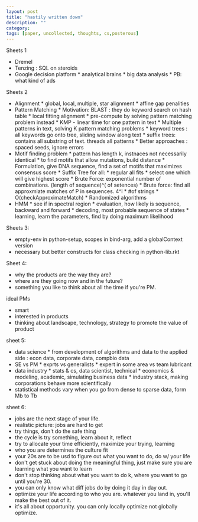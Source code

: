 ```yaml
---
layout: post
title: "hastily written down"
description: ""
category: 
tags: [paper, uncollected, thoughts, cs,posterous]
---
```


Sheets 1
* Dremel
* Tenzing : SQL on steroids
* Google decision platform
        * analytical brains
        * big data analysis
        * PB: what kind of ads

Sheets 2
* Alignment
        * global, local, multiple, star alignment
        * affine gap penalities
* Pattern Matching
        * Motivation: BLAST : they do keyword search on hash table
        * local fitting alignment
        * pre-compute by solving pattern matching problem instead
        * KMP - linear time for one pattern in text
        * Multiple patterns in text, solving K pattern matching problems
        * keyword trees : all keywords go onto tree, sliding window along text
        * suffix trees: contains all substring of text. threads all patterns
        * Better approaches : spaced seeds, ignore errors
* Motif finding problem
        * pattern has length k, instnaces not necessarily identical
        * to find motifs that allow mutations, build distance
        * Formulation, give DNA sequence, find a set of motifs that maximizes consensus score
        * Suffix Tree for all:
                * regular all fits
                * select one which will give highest score
        * Brute Force: exponential number of combinations. (length of sequence)^( of setences)
        * Brute force: find all approxmiate matches of P in sequences. 4^l * #of strings * O(checkApproximateMatch)
        * Randomized algorithms
* HMM
        * see if in spectral region
        * evaluation, how likely is sequence, backward and forward
        * decoding, most probable sequence of states
        * learning, learn the parameters, find by doing maximum likelihood

Sheets 3:
* empty-env in python-setup, scopes in bind-arg, add a globalContext version
* necessary but better constructs for class checking in python-lib.rkt

Sheet 4:
* why the products are the way they are?
* where are they going now and in the future?
* something you like to think about all the time if you're PM.

ideal PMs
* smart
* interested in products
* thinking about landscape, technology, strategy to promote the value of product 

sheet 5:
* data science 
        * from development of algorithms and data to the applied side : econ data, corporate data, compbio data
* SE vs PM
        * exprts vs generalists
        * expert in some area vs team lubricant
* data industry 
        * stats & cs, data scientist, technical
        * economics & modeling, academic, simulating business data
        * industry stack, making corporations behave more scientifically
* statistical methods vary when you go from dense to sparse data, form Mb to Tb

sheet 6:
* jobs are the next stage of your life.
* realistic picture: jobs are hard to get
* try things, don't do the safe thing
* the cycle is try something, learn about it, reflect
* try to allocate your time efficiently, maximize your trying, learning
* who you are determines the culture fit
* your 20s are to be usd to figure out what you want to do, do w/ your life
* don't get stuck about doing the meaningful thing, just make sure you are learning what you want to learn
* don't stop thinking about what you want to do k, where you want to go until you're 30.
* you can only know what diff jobs do by doing it day in day out.
* optimize your life according to who you are. whatever you land in, you'll make the best out of it.
* it's all about opportunity. you can only locally optimize not globally optimize.
                
